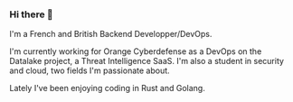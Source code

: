 ### Hi there 👋
I'm a French and British Backend Developper/DevOps.

I'm currently working for Orange Cyberdefense as a DevOps on the Datalake project, a Threat Intelligence SaaS. I'm also a student in security and cloud, two fields I'm passionate about.

Lately I've been enjoying coding in Rust and Golang.
<!--
**mrtnhwtt/mrtnhwtt** is a ✨ _special_ ✨ repository because its `README.md` (this file) appears on your GitHub profile.

Here are some ideas to get you started:

- 🔭 I’m currently working on ...
- 🌱 I’m currently learning ...
- 👯 I’m looking to collaborate on ...
- 🤔 I’m looking for help with ...
- 💬 Ask me about ...
- 📫 How to reach me: ...
- 😄 Pronouns: ...
- ⚡ Fun fact: ...
-->
